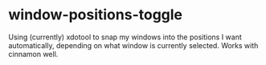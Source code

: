 # window-positions-toggle
Using (currently) xdotool to snap my windows into the positions I want automatically, depending on what window is currently selected. Works with cinnamon well.
